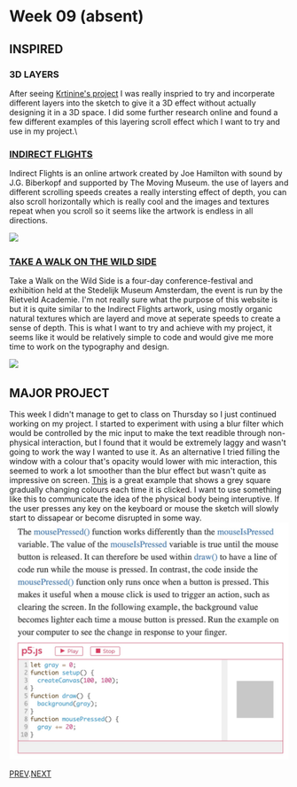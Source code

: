 # Week 09 (absent)

## INSPIRED

### 3D LAYERS 
After seeing [Krtinine's project](https://kristinegudmundsen.github.io/CodeWords/SKO/Week_10/MajorProjectSketch05/) I was really inspried to try and incorperate different layers into the sketch to give it a 3D effect without actually designing it in a 3D space. I did some further research online and found a few different examples of this layering scroll effect which I want to try and use in my project.\

### [INDIRECT FLIGHTS](http://indirect.flights/)
Indirect Flights is an online artwork created by Joe Hamilton with sound by J.G. Biberkopf and supported by The Moving Museum. the use of layers and different scrolling speeds creates a really intersting effect of depth, you can also scroll horizontally which is really cool and the images and textures repeat when you scroll so it seems like the artwork is endless in all directions.

![](indirect.flights.gif)

### [TAKE A WALK ON THE WILD SIDE](https://takeawalkonthewildside.rietveldacademie.nl/)
Take a Walk on the Wild Side is a four-day conference-festival and exhibition held at the Stedelijk Museum Amsterdam, the event is run by the Rietveld Academie. I'm not really sure what the purpose of this website is but it is quite similar to the Indirect Flights artwork, using mostly organic natural textures which are layerd and move at seperate speeds to create a sense of depth. This is what I want to try and achieve with my project, it seems like it would be relatively simple to code and would give me more time to work on the typography and design.

![](wildside.gif)

## MAJOR PROJECT
This week I didn't manage to get to class on Thursday so I just continued working on my project.
I started to experiment with using a blur filter which would be controlled by the mic input to make the text readible through non-physical interaction, but I found that it would be extremely laggy and wasn't going to work the way I wanted to use it. As an alternative I tried filling the window with a colour that's opacity would lower with mic interaction, this seemed to work a lot smoother than the blur effect but wasn't quite as impressive on screen.
[This](https://p5js.org/learn/interactivity.html) is a great example that shows a grey square gradually changing colours each time it is clicked. I want to use something like this to communicate the idea of the physical body being interuptive. If the user presses any key on the keyboard or mouse the sketch will slowly start to dissapear or become disrupted in some way.
![](mouse_pressed_gradual_change.jpg)

[PREV](https://github.com/HamishPayne/CODE-WORDS/edit/master/Classroom/Week-08).[NEXT](https://github.com/HamishPayne/CODE-WORDS/edit/master/Classroom/Week-10)
